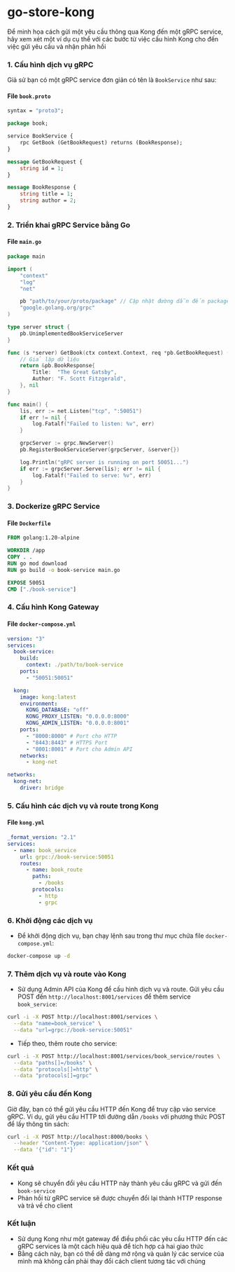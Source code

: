 # go-store-kong

Để minh họa cách gửi một yêu cầu thông qua Kong đến một gRPC service, hãy xem xét một ví dụ cụ thể với các bước từ việc cấu hình Kong cho đến việc gửi yêu cầu và nhận phản hồi

### **1. Cấu hình dịch vụ gRPC**

Giả sử bạn có một gRPC service đơn giản có tên là `BookService` như sau:

#### **File `book.proto`**

```protobuf
syntax = "proto3";

package book;

service BookService {
    rpc GetBook (GetBookRequest) returns (BookResponse);
}

message GetBookRequest {
    string id = 1;
}

message BookResponse {
    string title = 1;
    string author = 2;
}
```

### **2. Triển khai gRPC Service bằng Go**

#### **File `main.go`**

```go
package main

import (
    "context"
    "log"
    "net"

    pb "path/to/your/proto/package" // Cập nhật đường dẫn đến package của bạn
    "google.golang.org/grpc"
)

type server struct {
    pb.UnimplementedBookServiceServer
}

func (s *server) GetBook(ctx context.Context, req *pb.GetBookRequest) (*pb.BookResponse, error) {
    // Giả lập dữ liệu
    return &pb.BookResponse{
        Title:  "The Great Gatsby",
        Author: "F. Scott Fitzgerald",
    }, nil
}

func main() {
    lis, err := net.Listen("tcp", ":50051")
    if err != nil {
        log.Fatalf("Failed to listen: %v", err)
    }

    grpcServer := grpc.NewServer()
    pb.RegisterBookServiceServer(grpcServer, &server{})

    log.Println("gRPC server is running on port 50051...")
    if err := grpcServer.Serve(lis); err != nil {
        log.Fatalf("Failed to serve: %v", err)
    }
}
```

### **3. Dockerize gRPC Service**

#### **File `Dockerfile`**

```dockerfile
FROM golang:1.20-alpine

WORKDIR /app
COPY . .
RUN go mod download
RUN go build -o book-service main.go

EXPOSE 50051
CMD ["./book-service"]
```

### **4. Cấu hình Kong Gateway**

#### **File `docker-compose.yml`**

```yaml
version: "3"
services:
  book-service:
    build:
      context: ./path/to/book-service
    ports:
      - "50051:50051"

  kong:
    image: kong:latest
    environment:
      KONG_DATABASE: "off"
      KONG_PROXY_LISTEN: "0.0.0.0:8000"
      KONG_ADMIN_LISTEN: "0.0.0.0:8001"
    ports:
      - "8000:8000" # Port cho HTTP
      - "8443:8443" # HTTPS Port
      - "8001:8001" # Port cho Admin API
    networks:
      - kong-net

networks:
  kong-net:
    driver: bridge
```

### **5. Cấu hình các dịch vụ và route trong Kong**

#### **File `kong.yml`**

```yaml
_format_version: "2.1"
services:
  - name: book_service
    url: grpc://book-service:50051
    routes:
      - name: book_route
        paths:
          - /books
        protocols:
          - http
          - grpc
```

### **6. Khởi động các dịch vụ**

- Để khởi động dịch vụ, bạn chạy lệnh sau trong thư mục chứa file `docker-compose.yml`:

```bash
docker-compose up -d
```

### **7. Thêm dịch vụ và route vào Kong**

- Sử dụng Admin API của Kong để cấu hình dịch vụ và route. Gửi yêu cầu POST đến `http://localhost:8001/services` để thêm service `book_service`:

```bash
curl -i -X POST http://localhost:8001/services \
  --data "name=book_service" \
  --data "url=grpc://book-service:50051"
```

- Tiếp theo, thêm route cho service:

```bash
curl -i -X POST http://localhost:8001/services/book_service/routes \
  --data "paths[]=/books" \
  --data "protocols[]=http" \
  --data "protocols[]=grpc"
```

### **8. Gửi yêu cầu đến Kong**

Giờ đây, bạn có thể gửi yêu cầu HTTP đến Kong để truy cập vào service gRPC. Ví dụ, gửi yêu cầu HTTP tới đường dẫn `/books` với phương thức POST để lấy thông tin sách:

```bash
curl -i -X POST http://localhost:8000/books \
  --header "Content-Type: application/json" \
  --data '{"id": "1"}'
```

### **Kết quả**

- Kong sẽ chuyển đổi yêu cầu HTTP này thành yêu cầu gRPC và gửi đến `book-service`
- Phản hồi từ gRPC service sẽ được chuyển đổi lại thành HTTP response và trả về cho client

### **Kết luận**

- Sử dụng Kong như một gateway để điều phối các yêu cầu HTTP đến các gRPC services là một cách hiệu quả để tích hợp cả hai giao thức
- Bằng cách này, bạn có thể dễ dàng mở rộng và quản lý các service của mình mà không cần phải thay đổi cách client tương tác với chúng
